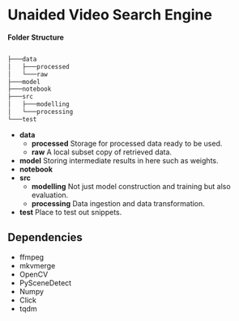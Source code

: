# Unaided Video Search Engine

**Folder Structure**

```bash

├───data
│   ├───processed
│   └───raw
├───model
├───notebook
├───src
│   ├───modelling
│   └───processing
└───test
```

- **data**
  - **processed**
    Storage for processed data ready to be used.
  - **raw**
    A local subset copy of retrieved data.
- **model**
  Storing intermediate results in here such as weights.
- **notebook**
- **src**
  - **modelling**
    Not just model construction and training but also evaluation.
  - **processing**
    Data ingestion and data transformation.
- **test**
  Place to test out snippets.

## Dependencies

- ffmpeg
- mkvmerge
- OpenCV
- PySceneDetect
- Numpy
- Click
- tqdm
